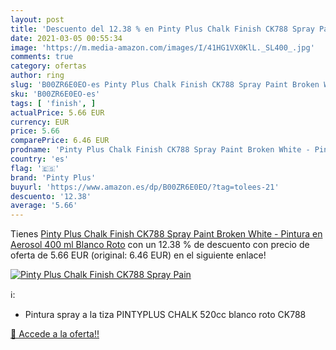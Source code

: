 ```yaml
---
layout: post
title: 'Descuento del 12.38 % en Pinty Plus Chalk Finish CK788 Spray Pain'
date: 2021-03-05 00:55:34
image: 'https://m.media-amazon.com/images/I/41HG1VX0KlL._SL400_.jpg'
comments: true
category: ofertas
author: ring
slug: 'B00ZR6E0EO-es Pinty Plus Chalk Finish CK788 Spray Paint Broken White -...'
sku: 'B00ZR6E0EO-es'
tags: [ 'finish', ]
actualPrice: 5.66 EUR
currency: EUR
price: 5.66
comparePrice: 6.46 EUR
prodname: 'Pinty Plus Chalk Finish CK788 Spray Paint Broken White - Pintura en Aerosol  400 ml  Blanco Roto'
country: 'es'
flag: '🇪🇸'
brand: 'Pinty Plus'
buyurl: 'https://www.amazon.es/dp/B00ZR6E0EO/?tag=tolees-21'
descuento: '12.38'
average: '5.66'
---
```


Tienes [Pinty Plus Chalk Finish CK788 Spray Paint Broken White - Pintura en Aerosol  400 ml  Blanco Roto](https://www.amazon.es/dp/B00ZR6E0EO/?tag=tolees-21) con un 12.38 % de descuento con precio de oferta de 5.66 EUR (original: 6.46 EUR) en el siguiente enlace!

[![Pinty Plus Chalk Finish CK788 Spray Pain](https://m.media-amazon.com/images/I/41HG1VX0KlL._SL400_.jpg)](https://www.amazon.es/dp/B00ZR6E0EO/?tag=tolees-21)

ℹ️:

- Pintura spray a la tiza PINTYPLUS CHALK 520cc blanco roto CK788

[🛒 Accede a la oferta!!](https://www.amazon.es/dp/B00ZR6E0EO/?tag=tolees-21)
